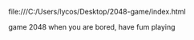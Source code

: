 file:///C:/Users/lycos/Desktop/2048-game/index.html


game 2048 when you are bored, have fum playing
